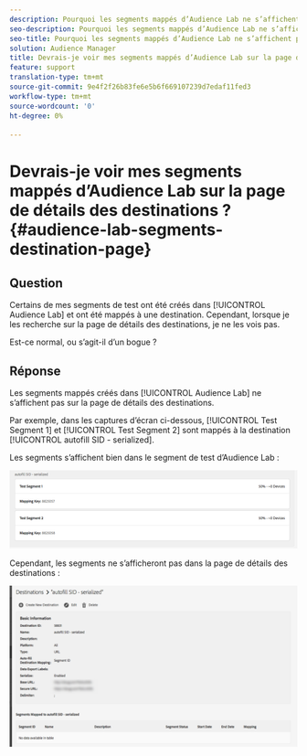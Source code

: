 ```yaml
---
description: Pourquoi les segments mappés d’Audience Lab ne s’affichent pas sur la page de détails des destinations.
seo-description: Pourquoi les segments mappés d’Audience Lab ne s’affichent pas sur la page de détails des destinations.
seo-title: Pourquoi les segments mappés d’Audience Lab ne s’affichent pas sur la page de détails des destinations.
solution: Audience Manager
title: Devrais-je voir mes segments mappés d’Audience Lab sur la page de détails des destinations ?
feature: support
translation-type: tm+mt
source-git-commit: 9e4f2f26b83fe6e5b6f669107239d7edaf11fed3
workflow-type: tm+mt
source-wordcount: '0'
ht-degree: 0%

---
```



# Devrais-je voir mes segments mappés d’Audience Lab sur la page de détails des destinations ? {#audience-lab-segments-destination-page}

## Question

Certains de mes segments de test ont été créés dans [!UICONTROL Audience Lab] et ont été mappés à une destination. Cependant, lorsque je les recherche sur la page de détails des destinations, je ne les vois pas.

Est-ce normal, ou s’agit-il d’un bogue ?

## Réponse

Les segments mappés créés dans [!UICONTROL Audience Lab] ne s’affichent pas sur la page de détails des destinations.

Par exemple, dans les captures d’écran ci-dessous, [!UICONTROL Test Segment 1] et [!UICONTROL Test Segment 2] sont mappés à la destination [!UICONTROL autofill SID - serialized].

Les segments s’affichent bien dans le segment de test d’Audience Lab :

![Image de visualisation du segment d’Audience Lab](assets/should_i_see_my_aamlab01.png)

Cependant, les segments ne s’afficheront pas dans la page de détails des destinations :

![Image de la page de détails des destinations](assets/should_i_see_my_aamlab02.png)